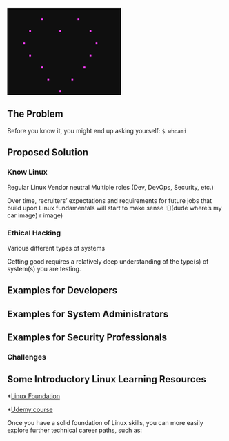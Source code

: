 



![ASCI you mage heart](/images/shell_script_heart.png)


## The Problem


Before you know it, you might end up asking yourself:
`$ whoami`


## Proposed Solution

### Know Linux

Regular Linux 
Vendor neutral
Multiple roles (Dev, DevOps, Security, etc.)

Over time, recruiters’ expectations and requirements for future jobs that build upon Linux fundamentals will start to make sense 
![](dude where’s my car image)
r image)




### Ethical Hacking

Various different types of systems 


Getting good requires a relatively deep understanding of the type(s) of system(s) you are testing. 





## Examples for Developers


## Examples for System Administrators


## Examples for Security Professionals






### Challenges


## Some Introductory Linux Learning Resources 


*[Linux Foundation](https://training.linuxfoundation.org/)

*[Udemy course](https://www.udemy.com/course/command-line/)


Once you have a solid foundation of Linux skills, you can more easily explore further technical career paths, such as:








